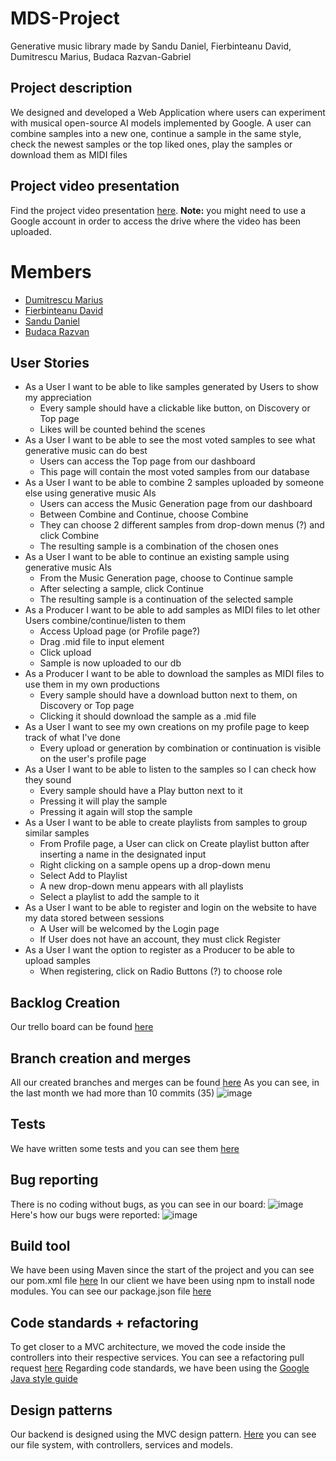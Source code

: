 # MDS-Project
Generative music library made by Sandu Daniel, Fierbinteanu David, Dumitrescu Marius, Budaca Razvan-Gabriel

## Project description
We designed and developed a Web Application where users can experiment with musical open-source AI models implemented by Google. A user can combine samples into a new one, continue a sample in the same style, check the newest samples or the top liked ones, play the samples or download them as MIDI files


## Project video presentation
Find the project video presentation [here](https://we.tl/t-9RLGBhaOxG).
**Note:** you might need to use a Google account in order to access the drive where the video has been uploaded.

# Members 
- [Dumitrescu Marius](https://github.com/Marius2504)
- [Fierbinteanu David](https://github.com/davidmarian2012)
- [Sandu Daniel](https://github.com/Dan-The-Assassin)
- [Budaca Razvan](https://github.com/BudiGabe)

## User Stories
- As a User I want to be able to like samples generated by Users to show my appreciation
  - Every sample should have a clickable like button, on Discovery or Top page
  - Likes will be counted behind the scenes 
- As a User I want to be able to see the most voted samples to see what generative music can do best
  - Users can access the Top page from our dashboard
  - This page will contain the most voted samples from our database 
- As a User I want to be able to combine 2 samples uploaded by someone else using generative music AIs
  - Users can access the Music Generation page from our dashboard
  - Between Combine and Continue, choose Combine
  - They can choose 2 different samples from drop-down menus (?) and click Combine
  - The resulting sample is a combination of the chosen ones
- As a User I want to be able to continue an existing sample using generative music AIs
  - From the Music Generation page, choose to Continue sample
  - After selecting a sample, click Continue
  - The resulting sample is a continuation of the selected sample
- As a Producer I want to be able to add samples as MIDI files to let other Users combine/continue/listen to them
  - Access Upload page (or Profile page?)
  - Drag .mid file to input element
  - Click upload
  - Sample is now uploaded to our db
- As a Producer I want to be able to download the samples as MIDI files to use them in my own productions
  - Every sample should have a download button next to them, on Discovery or Top page
  - Clicking it should download the sample as a .mid file 
- As a User I want to see my own creations on my profile page to keep track of what I've done
  - Every upload or generation by combination or continuation is visible on the user's profile page
- As a User I want to be able to listen to the samples so I can check how they sound
  - Every sample should have a Play button next to it
  - Pressing it will play the sample
  - Pressing it again will stop the sample
- As a User I want to be able to create playlists from samples to group similar samples
  - From Profile page, a User can click on Create playlist button after inserting a name in the designated input
  - Right clicking on a sample opens up a drop-down menu
  - Select Add to Playlist
  - A new drop-down menu appears with all playlists
  - Select a playlist to add the sample to it
- As a User I want to be able to register and login on the website to have my data stored between sessions
  - A User will be welcomed by the Login page
  - If User does not have an account, they must click Register
- As a User I want the option to register as a Producer to be able to upload samples
  - When registering, click on Radio Buttons (?) to choose role

## Backlog Creation
Our trello board can be found [here](https://trello.com/b/E7Jd6zWW/project-mds)

## Branch creation and merges
All our created branches and merges can be found [here](https://github.com/BudiGabe/MDS-Project/branches)
As you can see, in the last month we had more than 10 commits (35)
![image](https://user-images.githubusercontent.com/68233994/173434400-c1310568-150a-4975-9ea5-17673f34d5ee.png)

## Tests
We have written some tests and you can see them [here](https://github.com/BudiGabe/MDS-Project/pull/12/commits/8979eb4442fa6b56bfaf211be3831f6df18b93a1)

## Bug reporting
There is no coding without bugs, as you can see in our board: 
![image](https://user-images.githubusercontent.com/68233994/173434697-ecfc9906-77e3-4f30-b8b1-8237d5060d4c.png)
Here's how our bugs were reported:
![image](https://user-images.githubusercontent.com/68233994/173434768-8b8247eb-6535-401c-a45a-21308b942969.png)

## Build tool
We have been using Maven since the start of the project and you can see our pom.xml file [here](https://github.com/BudiGabe/MDS-Project/blob/main/MDSBack/pom.xml)
In our client we have been using npm to install node modules. You can see our package.json file [here](https://github.com/BudiGabe/MDS-Project/blob/main/react-test/package.json)

## Code standards + refactoring
To get closer to a MVC architecture, we moved the code inside the controllers into their respective services. You can see a refactoring pull request [here](https://github.com/BudiGabe/MDS-Project/pull/12/commits/17723ca5484d41a040bcdc9994b3dfeaad87705b)
Regarding code standards, we have been using the [Google Java style guide](https://google.github.io/styleguide/javaguide.html)

## Design patterns
Our backend is designed using the MVC design pattern. [Here]( https://github.com/BudiGabe/MDS-Project/tree/main/MDSBack/src/main/java/com/example/mdsback) you can see our file system, with controllers, services and models.
